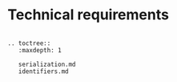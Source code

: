 Technical requirements
======================

```eval_rst

.. toctree::
   :maxdepth: 1

   serialization.md
   identifiers.md
   

```


